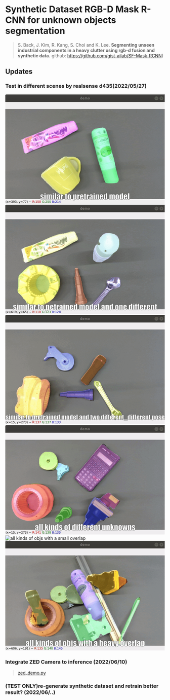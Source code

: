 # Synthetic Dataset RGB-D Mask R-CNN for unknown objects segmentation
 
> S. Back, J. Kim, R. Kang, S. Choi and K. Lee. **Segmenting unseen industrial components in a heavy clutter using rgb-d fusion and synthetic data.** github: https://github.com/gist-ailab/SF-Mask-RCNN)

## Updates
### Test in different scenes by realsense d435(2022/05/27)
![similar to pretrained mode](./imgs/1.gif)
![similar to petrained model and one different](./imgs/2.gif)
![similar to pretrained model and two different_different pose](./imgs/3.gif)
![all kinds of different unknowns](./imgs/4.gif)
![all kinds of objs with a small overlap](./imgs/5.gif)
![all kinds of objs with a heavy overlap](./imgs/6.gif)

### Integrate ZED Camera to inference (2022/06/10)
> [zed_demo.py](https://github.com/pengfeichu1992/SF-Mask-RCNN/blob/main/zed_demo.py)

### (TEST ONLY)re-generate synthetic dataset and retrain better result? (2022/06/..)
